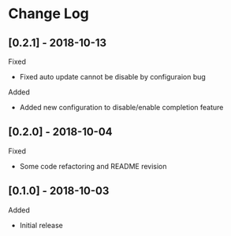 # Change Log

## [0.2.1] - 2018-10-13

Fixed

* Fixed auto update cannot be disable by configuraion bug

Added

* Added new configuration to disable/enable completion feature


## [0.2.0] - 2018-10-04

Fixed

* Some code refactoring and README revision

## [0.1.0] - 2018-10-03

Added

* Initial release